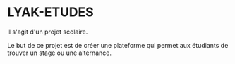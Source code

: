 # LYAK-ETUDES

Il s'agit d'un projet scolaire.

Le but de ce projet est de créer une plateforme qui permet aux étudiants de trouver un stage ou une alternance.
